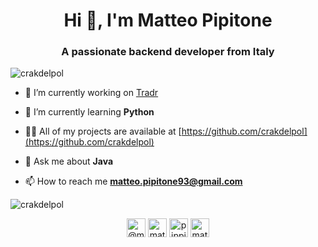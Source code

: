 <h1 align="center">Hi 👋, I'm Matteo Pipitone</h1>
<h3 align="center">A passionate backend developer from Italy</h3>

<p align="left"> <img src="https://komarev.com/ghpvc/?username=crakdelpol" alt="crakdelpol" /> </p>

- 🔭 I’m currently working on [Tradr](https://mercurius.io)

- 🌱 I’m currently learning **Python**

- 👨‍💻 All of my projects are available at [https://github.com/crakdelpol](https://github.com/crakdelpol)

- 💬 Ask me about **Java**

- 📫 How to reach me **matteo.pipitone93@gmail.com**

<!--p align="left"><img src="https://devicons.github.io/devicon/devicon.git/icons/angularjs/angularjs-original.svg" alt="angularjs" width="40" height="40"/> <img src="https://devicons.github.io/devicon/devicon.git/icons/amazonwebservices/amazonwebservices-original-wordmark.svg" alt="aws" width="40" height="40"/> <img src="https://devicons.github.io/devicon/devicon.git/icons/bootstrap/bootstrap-plain.svg" alt="bootstrap" width="40" height="40"/> <img src="https://devicons.github.io/devicon/devicon.git/icons/css3/css3-original-wordmark.svg" alt="css3" width="40" height="40"/> <img src="https://devicons.github.io/devicon/devicon.git/icons/docker/docker-original-wordmark.svg" alt="docker" width="40" height="40"/> <img src="https://www.vectorlogo.zone/logos/git-scm/git-scm-icon.svg" alt="git" width="40" height="40"/> <img src="https://devicons.github.io/devicon/devicon.git/icons/html5/html5-original-wordmark.svg" alt="html5" width="40" height="40"/> <img src="https://devicons.github.io/devicon/devicon.git/icons/java/java-original-wordmark.svg" alt="java" width="40" height="40"/> <img src="https://devicons.github.io/devicon/devicon.git/icons/javascript/javascript-original.svg" alt="javascript" width="40" height="40"/> <img src="https://www.vectorlogo.zone/logos/jenkins/jenkins-icon.svg" alt="jenkins" width="40" height="40"/> <img src="https://devicons.github.io/devicon/devicon.git/icons/linux/linux-original.svg" alt="linux" width="40" height="40"/> <img src="https://devicons.github.io/devicon/devicon.git/icons/mysql/mysql-original-wordmark.svg" alt="mysql" width="40" height="40"/> <img src="https://devicons.github.io/devicon/devicon.git/icons/oracle/oracle-original.svg" alt="oracle" width="40" height="40"/> <img src="https://devicons.github.io/devicon/devicon.git/icons/postgresql/postgresql-original-wordmark.svg" alt="postgresql" width="40" height="40"/> <img src="https://www.vectorlogo.zone/logos/rabbitmq/rabbitmq-icon.svg" alt="rabbitMQ" width="40" height="40"/> <img src="https://devicons.github.io/devicon/devicon.git/icons/redis/redis-original-wordmark.svg" alt="redis" width="40" height="40"/> <img src="https://www.vectorlogo.zone/logos/springio/springio-icon.svg" alt="spring" width="40" height="40"/></p-->
<p><img align="center" src="https://github-readme-stats.vercel.app/api/top-langs/?username=crakdelpol&layout=compact&hide=html" alt="crakdelpol" /></p>

<p align="center">
<a href="https://twitter.com/@matteopipitone1" target="blank"><img align="center" src="https://cdn.jsdelivr.net/npm/simple-icons@3.0.1/icons/twitter.svg" alt="@matteopipitone1" height="30" width="30" /></a>
<a href="https://linkedin.com/in/matteo-pipitone" target="blank"><img align="center" src="https://cdn.jsdelivr.net/npm/simple-icons@3.0.1/icons/linkedin.svg" alt="matteo-pipitone" height="30" width="30" /></a>
<a href="https://stackoverflow.com/users/pippi" target="blank"><img align="center" src="https://cdn.jsdelivr.net/npm/simple-icons@3.0.1/icons/stackoverflow.svg" alt="pippi" height="30" width="30" /></a>
<a href="https://instagram.com/matteo.pippi" target="blank"><img align="center" src="https://cdn.jsdelivr.net/npm/simple-icons@3.0.1/icons/instagram.svg" alt="matteo.pippi" height="30" width="30" /></a>
</p>
